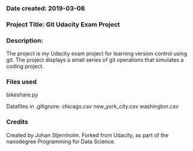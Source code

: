 ### Date created: 2019-03-08

### Project Title: Git Udacity Exam Project

### Description:
The project is my Udacity exam project for learning version control using git.
The project displays a small series of git operations that simulates a coding project. 

### Files used
bikeshare.py

Datafiles in .gitignore:
chicago.csv
new_york_city.csv
washington.csv

### Credits
Created by Johan Stjernholm.
Forked from Udacity, as part of the nanodegree Programming for Data Science.
